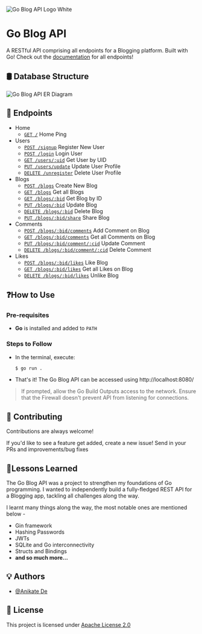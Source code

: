 ![Go Blog API Logo White](https://github.com/Anikate-De/blog-api/assets/40452578/e1c89389-2b6b-459b-9739-a044956f4c55)

# Go Blog API

A RESTful API comprising all endpoints for a Blogging platform. Built with Go!
Check out the [documentation](https://documenter.getpostman.com/view/4793515/2sA3BgBFzL) for all endpoints!


## 🛢 Database Structure
![Go Blog API ER Diagram](https://github.com/Anikate-De/blog-api/assets/40452578/52a391b2-4bce-48de-a17a-ed1ea74029b1)

## 🔗 Endpoints
 - Home
   - [`GET /`](https://documenter.getpostman.com/view/4793515/2sA3BgBFzL#0c30f6fb-84e4-4b9e-a000-55fb89a9fc5a) Home Ping
 - Users
   - [`POST /signup`](https://documenter.getpostman.com/view/4793515/2sA3BgBFzL#133ef327-771b-4dc2-be57-47bcadbed7c6) Register New User
   - [`POST /login`](https://documenter.getpostman.com/view/4793515/2sA3BgBFzL#cd1ac2b7-14de-4f89-926c-672f2e305231) Login User
   - [`GET /users/:uid`](https://documenter.getpostman.com/view/4793515/2sA3BgBFzL#c052d070-733a-455e-93b5-a67ed0a61fcb) Get User by UID
   - [`PUT /users/update`](https://documenter.getpostman.com/view/4793515/2sA3BgBFzL#ea807659-6903-4418-b4ad-86746169e33b) Update User Profile
   - [`DELETE /unregister`](https://documenter.getpostman.com/view/4793515/2sA3BgBFzL#bb14c3a3-0c31-4683-b896-9ed4dbcfe638) Delete User Profile
 - Blogs
   - [`POST /blogs`](https://documenter.getpostman.com/view/4793515/2sA3BgBFzL#00db488f-2cbf-4bf9-ac0e-55d9aa9df709) Create New Blog
   - [`GET /blogs`](https://documenter.getpostman.com/view/4793515/2sA3BgBFzL#e295c773-a04c-4c97-9650-d2189a5d01a5) Get all Blogs
   - [`GET /blogs/:bid`](https://documenter.getpostman.com/view/4793515/2sA3BgBFzL#e6d074dd-bc6f-43d2-9e4a-4ce125301d84) Get Blog by ID
   - [`PUT /blogs/:bid`](https://documenter.getpostman.com/view/4793515/2sA3BgBFzL#8e7f412c-aba5-4f87-b34c-a5408f266a91) Update Blog
   - [`DELETE /blogs/:bid`](https://documenter.getpostman.com/view/4793515/2sA3BgBFzL#ec88edbb-5f02-4061-94bf-4bf751fb7c32) Delete Blog
   - [`PUT /blogs/:bid/share`](https://documenter.getpostman.com/view/4793515/2sA3BgBFzL#d6ab6a81-f431-4552-afca-0d63370ce4b3) Share Blog
 - Comments
   - [`POST /blogs/:bid/comments`](https://documenter.getpostman.com/view/4793515/2sA3BgBFzL#9e0b9367-734d-42d9-a19e-4182638540ea) Add Comment on Blog
   - [`GET /blogs/:bid/comments`](https://documenter.getpostman.com/view/4793515/2sA3BgBFzL#31a20c1e-5034-4d68-b603-9a2988ad9b46) Get all Comments on Blog
   - [`PUT /blogs/:bid/comment/:cid`](https://documenter.getpostman.com/view/4793515/2sA3BgBFzL#2ce0fc14-cf6a-4f12-bc86-53d62c888d3a) Update Comment
   - [`DELETE /blogs/:bid/comment/:cid`](https://documenter.getpostman.com/view/4793515/2sA3BgBFzL#e62b9a89-8a5a-4706-a8c9-104e807aff24) Delete Comment
 - Likes
   - [`POST /blogs/:bid/likes`](https://documenter.getpostman.com/view/4793515/2sA3BgBFzL#a362946f-10ed-4e5d-b969-f91c77065bb9) Like Blog
   - [`GET /blogs/:bid/likes`](https://documenter.getpostman.com/view/4793515/2sA3BgBFzL#0ac30cd5-29e6-494f-b8de-d119b97f38d9) Get all Likes on Blog
   - [`DELETE /blogs/:bid/likes`](https://documenter.getpostman.com/view/4793515/2sA3BgBFzL#dc240007-cce8-49f2-a1b2-f1c9a75d3501) Unlike Blog

## ❓How to Use

### Pre-requisites

- **Go** is installed and added to `PATH`

### Steps to Follow

- In the terminal, execute:
  
  ```bash
  $ go run .
  ```

- That's it! The Go Blog API can be accessed using http://localhost:8080/

> If prompted, allow the Go Build Outputs access to the network. Ensure that the Firewall doesn't prevent API from listening for connections.

## 🤝 Contributing

Contributions are always welcome!

If you'd like to see a feature get added, create a new issue!
Send in your PRs and improvements/bug fixes

## 📖Lessons Learned

The Go Blog API was a project to strengthen my foundations of Go programming. I wanted to independently build a fully-fledged REST API for a Blogging app, tackling all challenges along the way.

I learnt many things along the way, the most notable ones are mentioned below -

- Gin framework
- Hashing Passwords
- JWTs
- SQLite and Go interconnectivity
- Structs and Bindings
- **and so much more...**

## 💡 Authors

- [@Anikate De](https://www.github.com/Anikate-De)

## 📝 License

This project is licensed under [Apache License 2.0](LICENSE)
